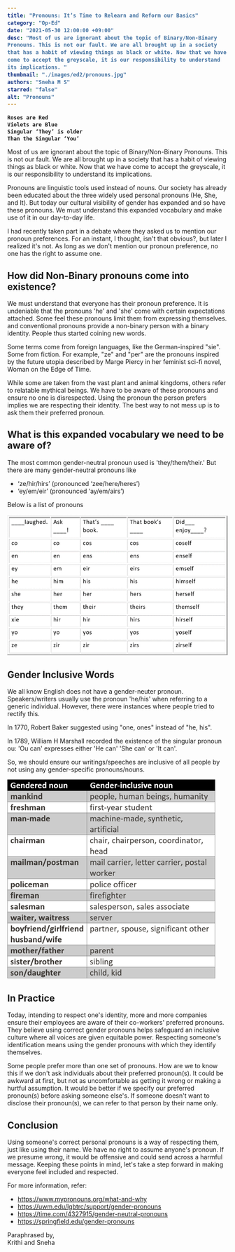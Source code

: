 ```yaml
---
title: "Pronouns: It’s Time to Relearn and Reform our Basics"
category: "Op-Ed"
date: "2021-05-30 12:00:00 +09:00"
desc: "Most of us are ignorant about the topic of Binary/Non-Binary Pronouns. This is not our fault. We are all brought up in a society that has a habit of viewing things as black or white. Now that we have come to accept the greyscale, it is our responsibility to understand its implications. "
thumbnail: "./images/ed2/pronouns.jpg"
authors: "Sneha M S"
starred: "false"
alt: "Pronouns"
---
```


<style type='text/css'>
code {
  white-space : pre-wrap !important;
  font-weight: bolder !important;
}
</style>

```
Roses are Red
Violets are Blue
Singular ‘They’ is older
Than the Singular ‘You’
```

Most of us are ignorant about the topic of Binary/Non-Binary Pronouns. This is not our fault. We are all brought up in a society that has a habit of viewing things as black or white. Now that we have come to accept the greyscale, it is our responsibility to understand its implications.  


Pronouns are linguistic tools used instead of nouns. Our society has already been educated about the three widely used personal pronouns (He, She, and It). But today our cultural visibility of gender has expanded and so have these pronouns. We must understand this expanded vocabulary and make use of it in our day-to-day life.  


I had recently taken part in a debate where they asked us to mention our pronoun preferences. For an instant, I thought, isn't that obvious?, but later I realized it's not. As long as we don't mention our pronoun preference, no one has the right to assume one.  


## How did Non-Binary pronouns come into existence?  


We must understand that everyone has their pronoun preference. It is undeniable that the pronouns 'he' and 'she' come with certain expectations attached. Some feel these pronouns limit them from expressing themselves. and conventional pronouns provide a non-binary person with a binary identity. People thus started coining new words.  


Some terms come from foreign languages, like the German-inspired "sie". Some from fiction. For example, "ze" and "per" are the pronouns inspired by the future utopia described by Marge Piercy in her feminist sci-fi novel, Woman on the Edge of Time.  


While some are taken from the vast plant and animal kingdoms, others refer to relatable mythical beings. We have to be aware of these pronouns and ensure no one is disrespected. Using the pronoun the person prefers implies we are respecting their identity. The best way to not mess up is to ask them their preferred pronoun.  


## What is this expanded vocabulary we need to be aware of?  


The most common gender-neutral pronoun used is 'they/them/their.' But  there are many gender-neutral pronouns like  
-  ‘ze/hir/hirs’ (pronounced ‘zee/here/heres’)  
- ‘ey/em/eir’ (pronounced ‘ay/em/airs’)  

Below is a list of pronouns 

![img](./images/ed2/supporting/pronouns.png)

## Gender Inclusive Words  


We all know English does not have a gender-neuter pronoun.  Speakers/writers usually use the pronoun 'he/his' when referring to a generic individual. However, there were instances where people tried to rectify this.  


In 1770, Robert Baker suggested using "one, ones" instead of "he, his".  


In 1789, William H Marshall recorded the existence of the singular pronoun ou: 'Ou can' expresses either 'He can' 'She can' or 'It can'.  


So, we should ensure our writings/speeches are inclusive of all people by not using any gender-specific pronouns/nouns.  


![img](./images/ed2/supporting/pronouns2.png)


## In Practice  


Today, intending to respect one's identity, more and more companies ensure their employees are aware of their co-workers' preferred pronouns. They believe using correct gender pronouns helps safeguard an inclusive culture where all voices are given equitable power. Respecting someone's identification means using the gender pronouns with which they identify themselves.  


Some people prefer more than one set of pronouns. How are we to know this if we don't ask individuals about their preferred pronoun(s). It could be awkward at first, but not as uncomfortable as getting it wrong or making a hurtful assumption. It would be better if we specify our preferred pronoun(s) before asking someone else's. If someone doesn't want to disclose their pronoun(s), we can refer to that person by their name only. 

## Conclusion  

Using someone's correct personal pronouns is a way of respecting them, just like using their name. We have no right to assume anyone's pronoun. If we presume wrong, it would be offensive and could send across a harmful message. Keeping these points in mind, let's take a step forward in making everyone feel included and respected.  


For more information, refer:  
- https://www.mypronouns.org/what-and-why 
- https://uwm.edu/lgbtrc/support/gender-pronouns
- https://time.com/4327915/gender-neutral-pronouns
- https://springfield.edu/gender-pronouns

>
  Paraphrased by,  
  Krithi and Sneha

